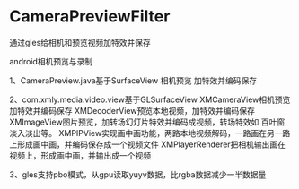# CameraPreviewFilter
通过gles给相机和预览视频加特效并保存

android相机预览与录制

1、CameraPreview.java基于SurfaceView
相机预览 加特效并编码保存

2、com.xmly.media.video.view基于GLSurfaceView
XMCameraView相机预览 加特效并编码保存
XMDecoderView预览本地视频，加特效并编码保存
XMImageView图片预览，加转场幻灯片特效并编码成视频，转场特效如 百叶窗 淡入淡出等。
XMPIPView实现画中画功能，两路本地视频解码，一路画在另一路上形成画中画，并编码保存成一个视频文件
XMPlayerRenderer把相机输出画在视频上，形成画中画，并输出成一个视频

3、gles支持pbo模式，从gpu读取yuyv数据，比rgba数据减少一半数据量

